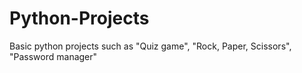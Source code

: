 # Python-Projects
Basic python projects such as "Quiz game", "Rock, Paper, Scissors", "Password manager"
